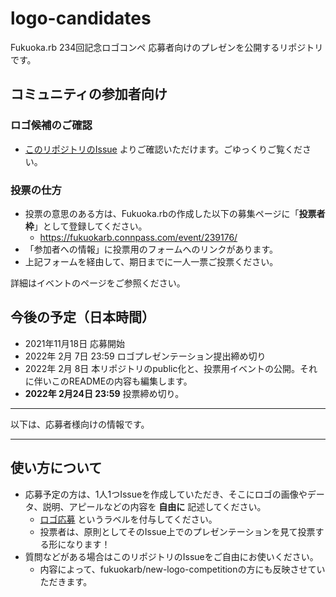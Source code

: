# logo-candidates

Fukuoka.rb 234回記念ロゴコンペ 応募者向けのプレゼンを公開するリポジトリです。

## コミュニティの参加者向け

### ロゴ候補のご確認

* [このリポジトリのIssue](https://github.com/fukuokarb/logo-candidates/issues) よりご確認いただけます。ごゆっくりご覧ください。

### 投票の仕方

* 投票の意思のある方は、Fukuoka.rbの作成した以下の募集ページに「**投票者枠**」として登録してください。
  * https://fukuokarb.connpass.com/event/239176/
* 「参加者への情報」に投票用のフォームへのリンクがあります。
* 上記フォームを経由して、期日までに一人一票ご投票ください。

詳細はイベントのページをご参照ください。

## 今後の予定（日本時間）

* 2021年11月18日 応募開始
* 2022年 2月 7日 23:59 ロゴプレゼンテーション提出締め切り
* 2022年 2月 8日 本リポジトリのpublic化と、投票用イベントの公開。それに伴いこのREADMEの内容も編集します。
* **2022年 2月24日 23:59** 投票締め切り。

----

以下は、応募者様向けの情報です。

----

## 使い方について

* 応募予定の方は、1人1つIssueを作成していただき、そこにロゴの画像やデータ、説明、アピールなどの内容を **自由に** 記述してください。
  * [ロゴ応募](https://github.com/fukuokarb/logo-candidates/labels/%E3%83%AD%E3%82%B4%E5%BF%9C%E5%8B%9F) というラベルを付与してください。
  * 投票者は、原則としてそのIssue上でのプレゼンテーションを見て投票する形になります！
* 質問などがある場合はこのリポジトリのIssueをご自由にお使いください。
  * 内容によって、fukuokarb/new-logo-competitionの方にも反映させていただきます。

